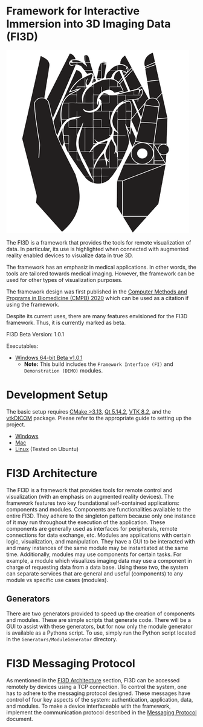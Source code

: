 # Framework for Interactive Immersion into 3D Imaging Data (FI3D)

![FI3D Logo](Documentation/FI3DLogo.png)

The FI3D is a framework that provides the tools for remote visualization of data. In particular, its use is highlighted when connected with augmented reality enabled devices to visualize data in true 3D. 

The framework has an emphasiz in medical applications. In other words, the tools are tailored towards medical imaging. However, the framework can be used for other types of visualization purposes.

The framework design was first published in the [Computer Methods and Programs in Biomedicine (CMPB) 2020](https://www.sciencedirect.com/science/article/abs/pii/S0169260720316126) which can be used as a citation if using the framework.

Despite its current uses, there are many features envisioned for the FI3D framework. Thus, it is currently marked as beta.

FI3D Beta Version: 1.0.1

Executables:
* [Windows 64-bit Beta v1.0.1](Builds/Windows_64-bit_FI3D_Beta_v1.0.1.zip)
  * <b>Note:</b> This build includes the `Framework Interface (FI)` and `Demonstration (DEMO)` modules.

# Development Setup

The basic setup requires [CMake >3.13](https://cmake.org/download/), [Qt 5.14.2](https://www.qt.io/download), [VTK 8.2](https://vtk.org/download/), and the [vtkDICOM](https://github.com/dgobbi/vtk-dicom) package. Please refer to the appropriate guide to setting up the project.

* [Windows](Documentation/WindowsSetup.MD)
* [Mac](Documentation/MacSetup.MD)
* [Linux](Documentation/LinuxSetup.MD) (Tested on Ubuntu)

# FI3D Architecture

The FI3D is a framework that provides tools for remote control and visualization (with an emphasis on augmented reality devices). The framework features two key foundational self-contained applications: components and modules. Components are functionalities available to the entire FI3D. They adhere to the singleton pattern because only one instance of it may run throughout the execution of the application. These components are generally used as interfaces for peripherals, remote connections for data exchange, etc. Modules are applications with certain logic,  visualization, and manipulation. They have a GUI to be interacted with and many instances of the same module may be instantiated at the same time. Additionally, modules may use components for certain tasks. For example, a module which visualizes imaging data may use a component in charge of requesting data from a data base. Using these two, the system can separate services that are general and useful (components) to any module vs specific use cases (modules). 

## Generators

There are two generators provided to speed up the creation of components and modules. These are simple scripts that generate code. There will be a GUI to assist with these generators, but for now only the module generator is available as a Pythons script. To use, simply run the Python script located in the `Generators/ModuleGenerator` directory.

# FI3D Messaging Protocol

As mentioned in the [FI3D Architecture](#fi3d-architecture) section, FI3D can be accessed remotely by devices using a TCP connection. To control the system, one has to adhere to the messaging protocol designed. These messages have control of four key aspects of the system: authentication, application, data, and modules. To make a device interfaceable with the framework, implement the communication protocol described in the [Messaging Protocol](Documentation/FI3DMessagingProtocol/FI3DMessagingProtocol.MD) document.